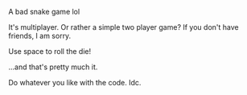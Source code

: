 A bad snake game lol

It's multiplayer. Or rather a simple two player game? If you don't have friends, I am sorry.

Use space to roll the die!

...and that's pretty much it. 

Do whatever you like with the code. Idc.

